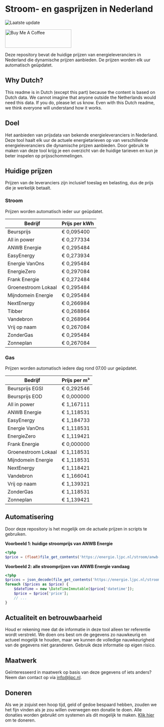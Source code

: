 # Stroom- en gasprijzen in Nederland

![Laatste update](https://img.shields.io/badge/laatste%20update-2024--05--18%2022%3A00%20CET-brightgreen)

<a href="https://www.buymeacoffee.com/Lars-" target="_blank"><img src="https://cdn.buymeacoffee.com/buttons/v2/default-orange.png" alt="Buy Me A Coffee" height="60" style="height: 60px !important;width: 217px !important;" ></a>

Deze repository bevat de huidige prijzen van energieleveranciers in Nederland die dynamische prijzen aanbieden. De prijzen worden elk uur automatisch geüpdatet.

## Why Dutch?

This readme is in Dutch (except this part) because the content is based on Dutch data. We cannot imagine that anyone outside the Netherlands would need this data. If you do, please let us know. Even with this Dutch readme, we think
everyone will understand how it works.

## Doel

Het aanbieden van prijsdata van bekende energieleveranciers in Nederland. Deze tool haalt elk uur de actuele energietarieven op van verschillende energieleveranciers die dynamische prijzen aanbieden. Door gebruik te maken van deze tool
krijg je een overzicht van de huidige tarieven en kun je beter inspelen op prijsschommelingen.

## Huidige prijzen

Prijzen van de leveranciers zijn inclusief toeslag en belasting, dus de prijs die je werkelijk betaalt.

### Stroom

Prijzen worden automatisch ieder uur geüpdatet.

 Bedrijf | Prijs per kWh 
---------|---------------
Beursprijs | € 0,095400
All in power | € 0,277334
ANWB Energie | € 0,295484
EasyEnergy | € 0,273934
Energie VanOns | € 0,295484
EnergieZero | € 0,297084
Frank Energie | € 0,272484
Groenestroom Lokaal | € 0,295484
Mijndomein Energie | € 0,295484
NextEnergy | € 0,266984
Tibber | € 0,268864
Vandebron | € 0,268964
Vrij op naam | € 0,267084
ZonderGas | € 0,295484
Zonneplan | € 0,267084


### Gas

Prijzen worden automatisch iedere dag rond 07.00 uur geüpdatet.

 Bedrijf | Prijs per m³ 
---------|--------------
Beursprijs EGSI | € 0,292546
Beursprijs EOD | € 0,000000
All in power | € 1,167111
ANWB Energie | € 1,118531
EasyEnergy | € 1,184733
Energie VanOns | € 1,118531
EnergieZero | € 1,119421
Frank Energie | € 0,000000
Groenestroom Lokaal | € 1,118531
Mijndomein Energie | € 1,118531
NextEnergy | € 1,118421
Vandebron | € 1,166041
Vrij op naam | € 1,139321
ZonderGas | € 1,118531
Zonneplan | € 1,139421


## Automatisering

Door deze repository is het mogelijk om de actuele prijzen in scripts te gebruiken.

**Voorbeeld 1: huidige stroomprijs van ANWB Energie**

```php
<?php
$price = (float)file_get_contents('https://energie.ljpc.nl/stroom/anwb-energie-nu.txt');

```

**Voorbeeld 2: alle stroomprijzen van ANWB Energie vandaag**

```php
<?php
$prices = json_decode(file_get_contents('https://energie.ljpc.nl/stroom/all-in-power-vandaag.json'),true);
foreach ($prices as $price) {
    $dateTime = new \DateTimeImmutable($price['datetime']);
    $price = $price['price'];
    // ...
}
```

## Actualiteit en betrouwbaarheid

Houd er rekening mee dat de informatie in deze tool alleen ter referentie wordt verstrekt. We doen ons best om de gegevens zo nauwkeurig en actueel mogelijk te houden, maar we kunnen de volledige nauwkeurigheid van de gegevens niet
garanderen. Gebruik deze informatie op eigen risico.

## Maatwerk

Geïnteresseerd in maatwerk op basis van deze gegevens of iets anders? Neem dan contact op
via [info@ljpc.nl](mailto:info@ljpc.nl?subject=Energie%20prijzen).

## Doneren

Als we je zojuist een hoop tijd, geld of gedoe bespaard hebben, zouden we het fijn vinden als je zou willen overwegen een
donatie te doen. Alle donaties worden gebruikt om systemen als dit mogelijk te
maken. [Klik hier](https://www.buymeacoffee.com/Lars-) om te doneren.
